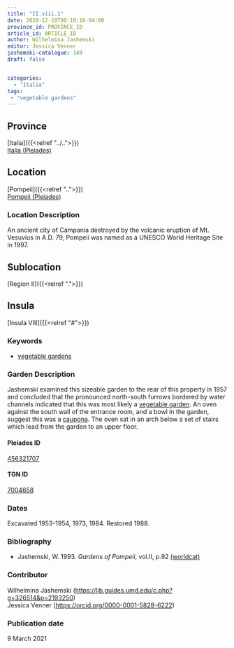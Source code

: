 ```yaml
---
title: "II.viii.1"
date: 2020-12-10T00:10:10-04:00
province_id: PROVINCE_ID
article_id: ARTICLE_ID
author: Wilhelmina Jashemski
editor: Jessica Venner
jashemski-catalogue: 149
draft: false


categories:
  - "Italia"
tags:
 - "vegetable gardens"
---
```


## Province
[Italia]({{<relref "../..">}}) \
[Italia (Pleiades)](https://pleiades.stoa.org/places/1052)

## Location
[Pompeii]({{<relref "..">}}) \
[Pompeii (Pleiades)](https://pleiades.stoa.org/places/433032)


### Location Description
An ancient city of Campania destroyed by the volcanic eruption of Mt. Vesuvius in A.D. 79, Pompeii was named as a UNESCO World Heritage Site in 1997.

## Sublocation
[Region II]({{<relref ".">}})
## Insula
[Insula VIII]({{<relref "#">}})


### Keywords
 - [vegetable gardens](http://vocab.getty.edu/page/aat/300008142)



### Garden Description
Jashemski examined this sizeable garden to the rear of this property in 1957 and concluded that the pronounced north-south furrows bordered by water channels indicated that this was most likely a [vegetable garden](http://vocab.getty.edu/page/aat/300008142). An oven against the south wall of the entrance room, and a bowl in the garden, suggest this was a [caupona](http://vocab.getty.edu/page/aat/300005208). The oven sat in an arch below a set of stairs which lead from the garden to an upper floor.

<!--### Plans
{{< figure src="../../../images/fig._62,_plan_of_region_ii,_insula_viii.png" alt="Fig. 62, Plan of Region II, insula viii" title="Fig. 62, Plan of Region II, insula viii" >}}-->

#### Pleiades ID
[456321707](https://pleiades.stoa.org/places/456321707)

#### TGN ID
[7004658](http://vocab.getty.edu/page/tgn/7004658)

### Dates
Excavated 1953-1954, 1973, 1984. Restored 1988.

### Bibliography
* Jashemski, W. 1993. *Gardens of Pompeii*, vol.II, p.92 [(worldcat)](http://www.worldcat.org/oclc/921816405)


### Contributor
Wilhelmina Jashemski (https://lib.guides.umd.edu/c.php?g=326514&p=2193250)  
Jessica Venner (https://orcid.org/0000-0001-5828-6222)

### Publication date
9 March 2021
